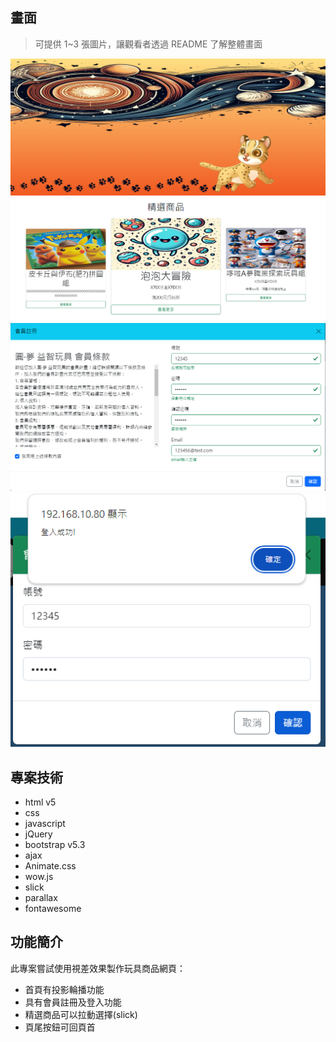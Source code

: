 
## 畫面

> 可提供 1~3 張圖片，讓觀看者透過 README 了解整體畫面

![範例圖片 1](images/README/2.png)
![範例圖片 2](images/README/3.png)
![範例圖片 2](images/README/7.png)
![範例圖片 3](images/README/6.png)

## 專案技術

- html v5
- css
- javascript
- jQuery
- bootstrap v5.3
- ajax
- Animate.css
- wow.js
- slick
- parallax
- fontawesome



## 功能簡介

此專案嘗試使用視差效果製作玩具商品網頁：

- 首頁有投影輪播功能 
- 具有會員註冊及登入功能
- 精選商品可以拉動選擇(slick)
- 頁尾按鈕可回頁首





